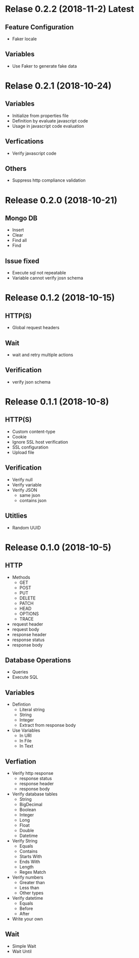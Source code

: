 Relase 0.2.2  (2018-11-2) Latest
================================
Feature Configuration
---------------------
* Faker locale

Variables
---------
* Use Faker to generate fake data

Relase 0.2.1 (2018-10-24)
================================
Variables
---------
* Initialize from properties file
* Definition by evaluate javascript code
* Usage in javascript code evaluation

Verfications
------------
* Verify javascript code

Others
-----------
* Suppress http compliance validation


Release 0.2.0 (2018-10-21)
=================================
Mongo DB
--------
* Insert
* Clear
* Find all
* Find

Issue fixed
----
* Execute sql not repeatable
* Variable cannot verify josn schema


Release 0.1.2 (2018-10-15)
=================================
HTTP(S)
-------
* Global request headers

Wait
----
* wait and retry multiple actions

Verification
------------
* verify json schema

Release 0.1.1 (2018-10-8)
================================
HTTP(S)
-------
* Custom content-type
* Cookie
* Ignore SSL host verification
* SSL configuration
* Upload file

Verification
------------
* Verify null
* Verify variable
* Verify JSON
    * same json
    * contains json

Utitlies
--------
* Random UUID


Release 0.1.0 (2018-10-5)
========

HTTP
----
* Methods
    * GET
    * POST
    * PUT
    * DELETE
    * PATCH
    * HEAD
    * OPTIONS
    * TRACE
* request header
* request body
* response header
* response status
* response body

Database Operations
-------------------
* Queries
* Execute SQL

Variables
---------
* Defintion
    * Literal string
    * String
    * Integer
    * Extract from response body
* Use Variables
    * In URI
    * In File
    * In Text

Verfiation
----------
* Verify http response
    * response status
    * response header
    * response body
* Verify database tables
    * String
    * BigDecimal
    * Boolean
    * Integer
    * Long
    * Float
    * Double
    * Datetime
* Verify String
    * Equals
    * Contains
    * Starts With
    * Ends With
    * Length
    * Regex Match
* Verify numbers
    * Greater than
    * Less than
    * Other types
* Verify datetime
    * Equals
    * Before
    * After
* Write your own


Wait
----
* Simple Wait
* Wait Until
